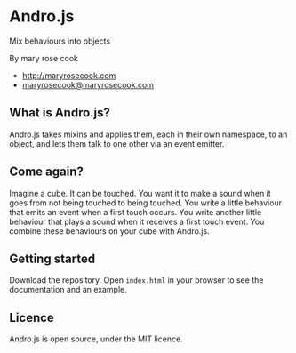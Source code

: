 # Andro.js
Mix behaviours into objects

By mary rose cook

* http://maryrosecook.com
* maryrosecook@maryrosecook.com

## What is Andro.js?

Andro.js takes mixins and applies them, each in their own namespace, to an object, and lets them talk to one other via an event emitter.

## Come again?

Imagine a cube.  It can be touched.  You want it to make a sound when it goes from not being touched to being touched.  You write a little behaviour that emits an event when a first touch occurs.  You write another little behaviour that plays a sound when it receives a first touch event.  You combine these behaviours on your cube with Andro.js.

## Getting started

Download the repository.  Open `index.html` in your browser to see the documentation and an example.

## Licence

Andro.js is open source, under the MIT licence.



